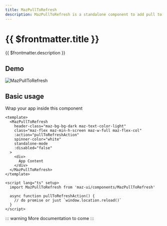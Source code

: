 ```yaml
---
title: MazPullToRefresh
description: MazPullToRefresh is a standalone component to add pull to refresh feature
---
```


# {{ $frontmatter.title }}

{{ $frontmatter.description }}

<!--@include: ./../.vitepress/mixins/getting-started.md-->

## Demo

![MazPullToRefresh](/img/maz-pull-to-refresh.gif)

## Basic usage

Wrap your app inside this component

```vue
<template>
  <MazPullToRefresh
    header-class="maz-bg-bg-dark maz-text-color-light"
    class="maz-flex maz-min-h-screen maz-w-full maz-flex-col"
    :action="pullToRefreshAction"
    spinner-color="white"
    standalone-mode
    :disabled="false"
  >
    <div>
      App Content
    </div>
  </MazPullToRefresh>
</template>

<script lang="ts" setup>
  import MazPullToRefresh from 'maz-ui/components/MazPullToRefresh'

  async function pullToRefreshAction() {
    // do promise or just `window.location.reload()`
  }
</script>
```

::: warning
  More documentation to come
:::

<!--@include: ./../.vitepress/generated-docs/maz-pull-to-refresh.doc.md-->
